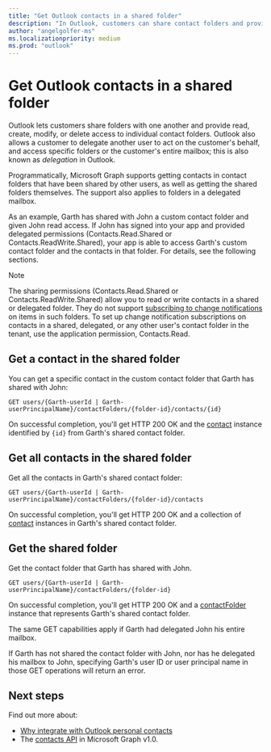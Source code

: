 ```yaml
---
title: "Get Outlook contacts in a shared folder"
description: "In Outlook, customers can share contact folders and provide access to folders. Outlook also lets a customer delegate another user to act on the customer's behalf."
author: "angelgolfer-ms"
ms.localizationpriority: medium
ms.prod: "outlook"
---
```


# Get Outlook contacts in a shared folder

Outlook lets customers share folders with one another and provide read, create, modify, or delete access to individual contact folders. Outlook also allows a customer to delegate another user to act on the customer's behalf, and access specific folders or the customer's entire mailbox; this is also known as *delegation* in Outlook.

Programmatically, Microsoft Graph supports getting contacts in contact folders that have been shared by other users, as well as getting the shared folders themselves. The support also applies to folders in a delegated mailbox.

As an example, Garth has shared with John a custom contact folder and given John read access. If John has signed into your app and provided delegated permissions (Contacts.Read.Shared or Contacts.ReadWrite.Shared), your app is able to access Garth's custom contact folder and the contacts in that folder. For details, see the following sections.

> [!NOTE]
> The sharing permissions (Contacts.Read.Shared or Contacts.ReadWrite.Shared) allow you to read or write contacts in a shared or delegated folder. They do not support [subscribing to change notifications](change-notifications-overview.md) on items in such folders. To set up change notification subscriptions on contacts in a shared, delegated, or any other user's contact folder in the tenant, use the application permission, Contacts.Read.

## Get a contact in the shared folder

You can get a specific contact in the custom contact folder that Garth has shared with John:

<!-- { "blockType": "ignored" } -->
```http
GET users/{Garth-userId | Garth-userPrincipalName}/contactFolders/{folder-id}/contacts/{id}
```

On successful completion, you'll get HTTP 200 OK and the [contact](/graph/api/resources/contact) instance identified by `{id}` from Garth's shared contact folder.

## Get all contacts in the shared folder

Get all the contacts in Garth's shared contact folder:

<!-- { "blockType": "ignored" } -->
```http
GET users/{Garth-userId | Garth-userPrincipalName}/contactFolders/{folder-id}/contacts
```

On successful completion, you'll get HTTP 200 OK and a collection of [contact](/graph/api/resources/contact) instances in Garth's shared contact folder.

## Get the shared folder

Get the contact folder that Garth has shared with John.

<!-- { "blockType": "ignored" } -->
```http
GET users/{Garth-userId | Garth-userPrincipalName}/contactFolders/{folder-id}
```

On successful completion, you'll get HTTP 200 OK and a [contactFolder](/graph/api/resources/contactfolder) instance that represents Garth's shared contact folder.

The same GET capabilities apply if Garth had delegated John his entire mailbox.

If Garth has not shared the contact folder with John, nor has he delegated his mailbox to John, specifying Garth's user ID or user principal name in those GET operations will return an error. 


## Next steps

Find out more about:

- [Why integrate with Outlook personal contacts](outlook-contacts-concept-overview.md)
- The [contacts API](/graph/api/resources/contact) in Microsoft Graph v1.0.
